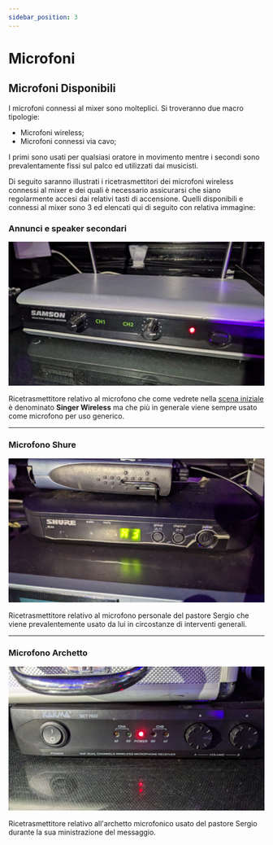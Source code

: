 ```yaml
---
sidebar_position: 3
---
```


# Microfoni

## Microfoni Disponibili
I microfoni connessi al mixer sono molteplici. Si troveranno due macro tipologie:
- Microfoni wireless; 
- Microfoni connessi via cavo; 

I primi sono usati per qualsiasi oratore in movimento mentre i secondi sono prevalentamente fissi sul palco ed utilizzati dai musicisti.

Di seguito saranno illustrati i ricetrasmettitori dei microfoni wireless connessi al mixer e dei quali è necessario assicurarsi che siano regolarmente accesi dai relativi tasti di accensione. 
Quelli disponibili e connessi al mixer sono 3 ed elencati qui di seguito con relativa immagine:
### Annunci e speaker secondari

![Samson](../../static/img/Production/Samson%20annunci.jpg)

Ricetrasmettitore relativo al microfono che come vedrete nella [scena iniziale](./Primi%20Test.md) è denominato **Singer Wireless** ma che più in generale viene sempre usato come microfono per uso generico.

---
### Microfono Shure

![Past Shure](../../static/img/Production/Shure%20Past.jpg)

Ricetrasmettitore relativo al microfono personale del pastore Sergio che viene prevalentemente usato da lui in circostanze di interventi generali.

---
### Microfono Archetto

![Archetto Past](../../static/img/Production/Karma.jpg)

Ricetrasmettitore relativo all'archetto microfonico usato del pastore Sergio durante la sua ministrazione del messaggio. 


